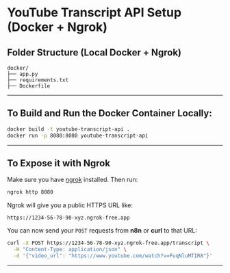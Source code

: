# YouTube Transcript API Setup (Docker + Ngrok)

## Folder Structure (Local Docker + Ngrok)

```
docker/
├── app.py
├── requirements.txt
├── Dockerfile
```

---

## To Build and Run the Docker Container Locally:

```bash
docker build -t youtube-transcript-api .
docker run -p 8080:8080 youtube-transcript-api
```

---

## To Expose it with Ngrok

Make sure you have [ngrok](https://ngrok.com/) installed. Then run:

```bash
ngrok http 8080
```

Ngrok will give you a public HTTPS URL like:

```
https://1234-56-78-90-xyz.ngrok-free.app
```

You can now send your `POST` requests from **n8n** or **curl** to that URL:

```bash
curl -X POST https://1234-56-78-90-xyz.ngrok-free.app/transcript \
  -H "Content-Type: application/json" \
  -d '{"video_url": "https://www.youtube.com/watch?v=FuqNluMTIR8"}'
```

---
